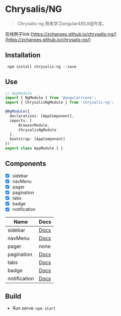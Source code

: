 # Chrysalis/NG

> Chrysalis-ng 用来学习angular4的UI组件库。

在线例子link:[https://zchanges.github.io/chrysalis-ng/](https://zchanges.github.io/chrysalis-ng/)

## Installation
```node
 npm install chrysalis-ng --save
```

## Use
```typescript
// AppModule
import { NgModule } from '@angular/core';
import { ChrysalisNgModule } from 'chrysalis-ng';

@NgModule({
  declarations: [AppComponent],
  imports: [ 
      BrowserModule, 
      ChrysalisNgModule
  ],
  bootstrap: [AppComponent]
})
export class AppModule { }
```

## Components

- [x] sidebar
- [x] navMenu
- [x] pager
- [x] pagination
- [x] tabs 
- [x] badge 
- [x] notification 

| Name | Docs |
| ------ | ------ |
| sidebar | [Docs](./notes/chrysalis-ng(sidebar).md) |
| navMenu | [Docs](./notes/chrysalis-ng(navMenu).md) |
| pager | none |
| pagination | [Docs](./notes/chrysalis-ng(pagination).md) |
| tabs | [Docs](./notes/chrysalis-ng(tabs).md) |
| badge | [Docs](./notes/chrysalis-ng(badge).md) |
| notification | [Docs](./notes/chrysalis-ng(notification).md) |




## Build
* Run serve: `npm start`
